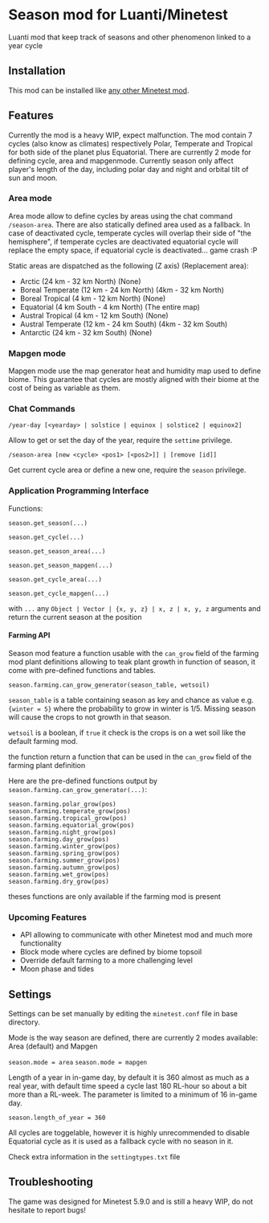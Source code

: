 # Season mod for Luanti/Minetest

Luanti mod that keep track of seasons and other phenomenon linked to a year cycle

## Installation

This mod can be installed like
[any other Minetest mod](https://wiki.minetest.net/Installing_Mods).

## Features

Currently the mod is a heavy WIP, expect malfunction. The mod contain 7 cycles
(also know as climates) respectively Polar, Temperate and Tropical for both side of the planet
plus Equatorial. There are currently 2 mode for defining cycle, area and mapgenmode.
Currently season only affect player's length of the day, including polar day and night and orbital
tilt of sun and moon.

### Area mode

Area mode allow to define cycles by areas using the chat command `/season-area`.
There are also statically defined area used as a fallback. In case of deactivated cycle,
temperate cycles will overlap their side of "the hemisphere", if temperate cycles are deactivated
equatorial cycle will replace the empty space, if equatorial cycle is deactivated... game crash :P

Static areas are dispatched as the following (Z axis) (Replacement area):
- Arctic			(24 km - 32 km North)		(None)
- Boreal Temperate	(12 km - 24 km North)		(4km - 32 km North)
- Boreal Tropical	(4 km - 12 km North)		(None)
- Equatorial 		(4 km South - 4 km North)	(The entire map)
- Austral Tropical	(4 km - 12 km South)		(None)
- Austral Temperate	(12 km - 24 km South)		(4km - 32 km South)
- Antarctic			(24 km - 32 km South)		(None)

### Mapgen mode

Mapgen mode use the map generator heat and humidity map used to define biome.
This guarantee that cycles are mostly aligned with their biome at the cost of being as
variable as them.

### Chat Commands

`/year-day [<yearday> | solstice | equinox | solstice2 | equinox2]`

Allow to get or set the day of the year, require the `settime` privilege.

`/season-area [new <cycle> <pos1> [<pos2>]] | [remove [id]]`

Get current cycle area or define a new one, require the `season` privilege.

### Application Programming Interface

Functions:

`season.get_season(...)`

`season.get_cycle(...)`

`season.get_season_area(...)`

`season.get_season_mapgen(...)`

`season.get_cycle_area(...)`

`season.get_cycle_mapgen(...)`

with `...` any `Object | Vector | {x, y, z} | x, z | x, y, z` arguments and return the
current season at the position

#### Farming API

Season mod feature a function usable with the `can_grow` field of the farming mod plant
definitions allowing to teak plant growth in function of season, it come with pre-defined
functions and tables.

`season.farming.can_grow_generator(season_table, wetsoil)`

`season_table` is a table containing season as key and chance as value e.g.
`{winter = 5}` where the probability to grow in winter is 1/5. Missing season will cause
the crops to not growth in that season.

`wetsoil` is a boolean, if `true` it check is the crops is on a wet soil like the default
farming mod.

the function return a function that can be used in the `can_grow` field of the farming
plant definition

Here are the pre-defined functions output by `season.farming.can_grow_generator(...)`:

```
season.farming.polar_grow(pos)
season.farming.temperate_grow(pos)
season.farming.tropical_grow(pos)
season.farming.equatorial_grow(pos)
season.farming.night_grow(pos)
season.farming.day_grow(pos)
season.farming.winter_grow(pos)
season.farming.spring_grow(pos)
season.farming.summer_grow(pos)
season.farming.autumn_grow(pos)
season.farming.wet_grow(pos)
season.farming.dry_grow(pos)
```

theses functions are only available if the farming mod is present

### Upcoming Features

- API allowing to communicate with other Minetest mod and much more functionality
- Block mode where cycles are defined by biome topsoil
- Override default farming to a more challenging level
- Moon phase and tides

## Settings

Settings can be set manually by editing the `minetest.conf` file in base directory.

Mode is the way season are defined, there are currently 2 modes available: Area (default) and Mapgen

`season.mode = area`
`season.mode = mapgen`

Length of a year in in-game day, by default it is 360 almost as much as a real year, with
default time speed a cycle last 180 RL-hour so about a bit more than a RL-week. The
parameter is limited to a minimum of 16 in-game day.

`season.length_of_year = 360`

All cycles are toggelable, however it is highly unrecommended to disable Equatorial cycle as it is
used as a fallback cycle with no season in it.

Check extra information in the `settingtypes.txt` file

## Troubleshooting

The game was designed for Minetest 5.9.0 and is still a heavy WIP, do not hesitate to report bugs!
